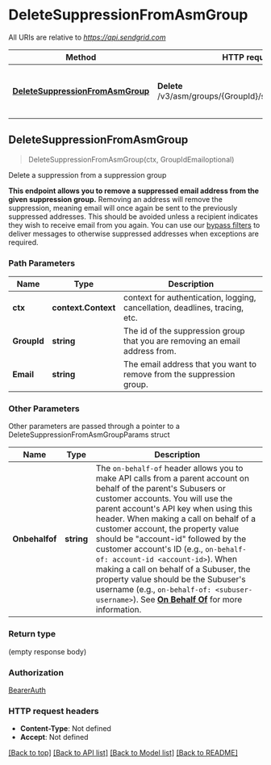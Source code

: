 # DeleteSuppressionFromAsmGroup

All URIs are relative to *https://api.sendgrid.com*

Method | HTTP request | Description
------------- | ------------- | -------------
[**DeleteSuppressionFromAsmGroup**](DeleteSuppressionFromAsmGroup.md#DeleteSuppressionFromAsmGroup) | **Delete** /v3/asm/groups/{GroupId}/suppressions/{Email} | Delete a suppression from a suppression group



## DeleteSuppressionFromAsmGroup

> DeleteSuppressionFromAsmGroup(ctx, GroupIdEmailoptional)

Delete a suppression from a suppression group

**This endpoint allows you to remove a suppressed email address from the given suppression group.**  Removing an address will remove the suppression, meaning email will once again be sent to the previously suppressed addresses. This should be avoided unless a recipient indicates they wish to receive email from you again. You can use our [bypass filters](https://sendgrid.com/docs/ui/sending-email/index-suppressions/#bypass-suppressions) to deliver messages to otherwise suppressed addresses when exceptions are required.

### Path Parameters


Name | Type | Description
------------- | ------------- | -------------
**ctx** | **context.Context** | context for authentication, logging, cancellation, deadlines, tracing, etc.
**GroupId** | **string** | The id of the suppression group that you are removing an email address from.
**Email** | **string** | The email address that you want to remove from the suppression group.

### Other Parameters

Other parameters are passed through a pointer to a DeleteSuppressionFromAsmGroupParams struct


Name | Type | Description
------------- | ------------- | -------------
**Onbehalfof** | **string** | The `on-behalf-of` header allows you to make API calls from a parent account on behalf of the parent's Subusers or customer accounts. You will use the parent account's API key when using this header. When making a call on behalf of a customer account, the property value should be \"account-id\" followed by the customer account's ID (e.g., `on-behalf-of: account-id <account-id>`). When making a call on behalf of a Subuser, the property value should be the Subuser's username (e.g., `on-behalf-of: <subuser-username>`). See [**On Behalf Of**](https://docs.sendgrid.com/api-reference/how-to-use-the-sendgrid-v3-api/on-behalf-of) for more information.

### Return type

 (empty response body)

### Authorization

[BearerAuth](../README.md#BearerAuth)

### HTTP request headers

- **Content-Type**: Not defined
- **Accept**: Not defined

[[Back to top]](#) [[Back to API list]](../README.md#documentation-for-api-endpoints)
[[Back to Model list]](../README.md#documentation-for-models)
[[Back to README]](../README.md)

